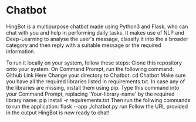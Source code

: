 # Chatbot
HingBot is a multipurpose chatbot made using Python3 and Flask, who can chat with you and help in performing daily tasks. It makes use of NLP and Deep-Learning to analyse the user's message, classify it into the a broader category and then reply with a suitable message or the required information.

To run it locally on your system, follow these steps:
Clone this repository onto your system. On Command Prompt, run the following command:
Github Link Here
Change your directory to Chatbot:
cd Chatbot
Make sure you have all the required libraries listed in requirements.txt. In case any of the libraries are missing, install them using pip. Type this command into your Command Prompt, replacing 'Your-library-name' by the required library name:
pip install -r requirements.txt
Then run the follwing commands to run the application:
flask --app ./chatbot.py run
Follow the URL provided in the output
HingBot is now ready to chat!
